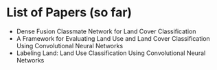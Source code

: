 # List of Papers (so far)

- Dense Fusion Classmate Network for Land Cover Classification
- A Framework for Evaluating Land Use and Land Cover Classification Using Convolutional Neural Networks
- Labeling Land: Land Use Classification Using Convolutional Neural Networks
